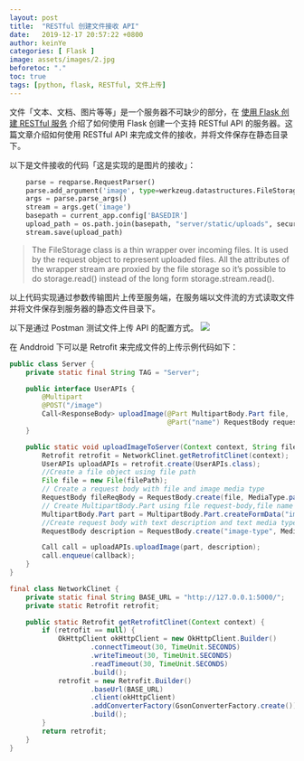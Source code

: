 ```yaml
---
layout: post
title:  "RESTful 创建文件接收 API"
date:   2019-12-17 20:57:22 +0800
author: keinYe
categories: [ Flask ]
image: assets/images/2.jpg
beforetoc: "."
toc: true
tags: [python, flask, RESTful, 文件上传]
---
```

文件「文本、文档、图片等等」是一个服务器不可缺少的部分，在 [使用 Flask 创建 RESTful 服务](https://mp.weixin.qq.com/s/kR6oiyYGDdhhpD9HGMy7ZA) 介绍了如何使用 Flask 创建一个支持 RESTful API 的服务器。这篇文章介绍如何使用 RESTful API 来完成文件的接收，并将文件保存在静态目录下。

以下是文件接收的代码「这是实现的是图片的接收」：
```python
    parse = reqparse.RequestParser()
    parse.add_argument('image', type=werkzeug.datastructures.FileStorage, location='files')
    args = parse.parse_args()
    stream = args.get('image')
    basepath = current_app.config['BASEDIR']
    upload_path = os.path.join(basepath, "server/static/uploads", secure_filename(stream.filename))
    stream.save(upload_path)
```

> The FileStorage class is a thin wrapper over incoming files. It is used by the request object to represent uploaded files. All the attributes of the wrapper stream are proxied by the file storage so it’s possible to do storage.read() instead of the long form storage.stream.read().

以上代码实现通过参数传输图片上传至服务端，在服务端以文件流的方式读取文件并将文件保存到服务器的静态文件目录下。

以下是通过 Postman 测试文件上传 API 的配置方式。
![](https://lg-8wz4hass-1252833766.cos.ap-shanghai.myqcloud.com/pic/截屏2019-12-1下午9.33.04.png)

在 Anddroid 下可以是 Retrofit 来完成文件的上传示例代码如下：
```java
public class Server {
    private static final String TAG = "Server";

    public interface UserAPIs {
        @Multipart
        @POST("/image")
        Call<ResponseBody> uploadImage(@Part MultipartBody.Part file,
                                       @Part("name") RequestBody requestBody);
    }

    public static void uploadImageToServer(Context context, String filePath, Callback callback) {
        Retrofit retrofit = NetworkClinet.getRetrofitClinet(context);
        UserAPIs uploadAPIs = retrofit.create(UserAPIs.class);
        //Create a file object using file path
        File file = new File(filePath);
        // Create a request body with file and image media type
        RequestBody fileReqBody = RequestBody.create(file, MediaType.parse("image/*"));
        // Create MultipartBody.Part using file request-body,file name and part name
        MultipartBody.Part part = MultipartBody.Part.createFormData("image", file.getName(), fileReqBody);
        //Create request body with text description and text media type
        RequestBody description = RequestBody.create("image-type", MediaType.parse("text/plain"));

        Call call = uploadAPIs.uploadImage(part, description);
        call.enqueue(callback);
    }
}

final class NetworkClinet {
    private static final String BASE_URL = "http://127.0.0.1:5000/";
    private static Retrofit retrofit;

    public static Retrofit getRetrofitClinet(Context context) {
        if (retrofit == null) {
            OkHttpClient okHttpClient = new OkHttpClient.Builder()
                    .connectTimeout(30, TimeUnit.SECONDS)
                    .writeTimeout(30, TimeUnit.SECONDS)
                    .readTimeout(30, TimeUnit.SECONDS)
                    .build();
            retrofit = new Retrofit.Builder()
                    .baseUrl(BASE_URL)
                    .client(okHttpClient)
                    .addConverterFactory(GsonConverterFactory.create())
                    .build();
        }
        return retrofit;
    }
}
```
